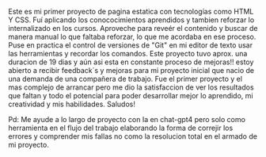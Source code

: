 Este es mi primer proyecto de pagina estatica con tecnologías como HTML Y CSS. Fuí aplicando los conococimientos aprendidos y tambien reforzar lo internalizado en los cursos. Aproveche para reveér el contenido y buscar de manera manual lo que faltaba reforzar, lo que me acordaba en ese proceso. Puse en practica el control de versiones de "Git" en mi editor de texto usar las herramientas y recordar los comandos. Este proyecto tuvo aprox. una duracion de 19 dias y aún asi esta en constante proceso de mejoras!! estoy abierto a recibir feedback´s y mejoras para mi proyecto inicial que nacio de una demanda de una compañera de trabajo. Fue el primer proyecto y el mas complejo de arrancar pero me dio la satisfaccion de ver los resultados que  faltan y todo el potencial para poder desarrollar mejor lo aprendido, mi creatividad y mis habilidades. Saludos! 

Pd: Me ayude a lo largo de proyecto con Ia en chat-gpt4 pero solo como herramienta en el flujo del trabajo elaborando la forma de correjir los errores y comprender mis fallas no como la resolucion total en el armado de mi proyecto.

